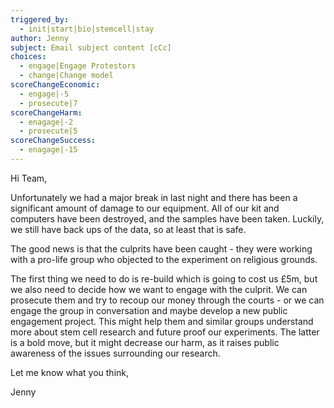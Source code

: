 ```yaml
---
triggered_by:
  - init|start|bio|stemcell|stay
author: Jenny
subject: Email subject content [cCc]
choices:
  - engage|Engage Protestors
  - change|Change model
scoreChangeEconomic:
  - engage|-5
  - prosecute|7
scoreChangeHarm:
  - enagage|-2
  - prosecute|5
scoreChangeSuccess:
  - enagage|-15
---
```

Hi Team, 

Unfortunately we had a major break in last night and there has been a significant amount of damage to our equipment. All of our kit and computers have been destroyed, and the samples have been taken. Luckily, we still have back ups of the data, so at least that is safe. 

The good news is that the culprits have been caught - they were working with a pro-life group who objected to the experiment on religious grounds. 

The first thing we need to do is re-build which is going to cost us £5m, but we also need to decide how we want to engage with the culprit. We can prosecute them and try to recoup our money through the courts - or we can engage the group in conversation and maybe develop a new public engagement project. This might help them and similar groups understand more about stem cell research and future proof our experiments. The latter is a bold move, but it might decrease our harm, as it raises public awareness of the issues surrounding our research.

Let me know what you think,

Jenny
